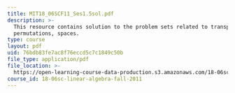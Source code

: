 ```yaml
---
title: MIT18_06SCF11_Ses1.5sol.pdf
description: >-
  This resource contains solution to the problem sets related to transposes,
  permutations, spaces.
type: course
layout: pdf
uid: 76bdb83fe7ac8f76eccd5c7c1849c50b
file_type: application/pdf
file_location: >-
  https://open-learning-course-data-production.s3.amazonaws.com/18-06sc-linear-algebra-fall-2011/76bdb83fe7ac8f76eccd5c7c1849c50b_MIT18_06SCF11_Ses1.5sol.pdf
course_id: 18-06sc-linear-algebra-fall-2011
---
```

